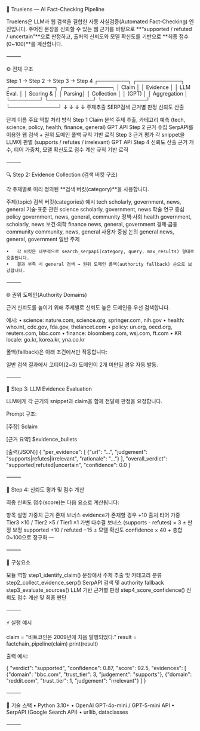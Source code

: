 🧠 Truelens — AI Fact-Checking Pipeline

Truelens은 LLM과 웹 검색을 결합한 자동 사실검증(Automated Fact-Checking) 엔진입니다.
주어진 문장을 신뢰할 수 있는 웹 근거를 바탕으로 **“supported / refuted / uncertain”**으로 판정하고,
출처의 신뢰도와 모델 확신도를 기반으로 **최종 점수(0~100)**를 계산합니다.

⸻

⚙️ 전체 구조

Step 1 → Step 2 → Step 3 → Step 4
┌────────┐ ┌────────────┐ ┌────────────┐ ┌─────────────┐
│ Claim  │ │ Evidence   │ │ LLM Eval.  │ │ Scoring &   │
│ Parsing│ │ Collection │ │ (GPT)      │ │ Aggregation │
└────────┘ └────────────┘ └────────────┘ └─────────────┘
     ↓           ↓               ↓               ↓
   주제추출    SERP검색     근거별 판정     신뢰도 산출

단계	이름	주요 역할	처리 방식
Step 1	Claim 분석	주제 추출, 카테고리 예측 (tech, science, policy, health, finance, general)	GPT API
Step 2	근거 수집	SerpAPI를 이용한 웹 검색 + 권위 도메인 폴백	규칙 기반 로직
Step 3	근거 평가	각 snippet을 LLM이 판별 (supports / refutes / irrelevant)	GPT API
Step 4	신뢰도 산출	근거 개수, 티어 가중치, 모델 확신도로 점수 계산	규칙 기반 로직


⸻

🔍 Step 2: Evidence Collection (검색 버킷 구조)

각 주제별로 미리 정의된 **검색 버킷(category)**을 사용합니다.

주제(topic)	검색 버킷(categories)	예시
tech	scholarly, government, news, general	기술·표준 관련
science	scholarly, government, news	학술 연구 중심
policy	government, news, general, community	정책·사회
health	government, scholarly, news	보건·의학
finance	news, general, government	경제·금융
community	community, news, general	사용자 중심 논의
general	news, general, government	일반 주제

	•	각 버킷은 내부적으로 search_serpapi(category, query, max_results) 형태로 호출됩니다.
	•	결과 부족 시 general 검색 → 권위 도메인 폴백(authority fallback) 순으로 보강합니다.

⸻

🌐 권위 도메인(Authority Domains)

근거 신뢰도를 높이기 위해 주제별로 신뢰도 높은 도메인을 우선 검색합니다.

예시:
	•	science: nature.com, science.org, springer.com, nih.gov
	•	health: who.int, cdc.gov, fda.gov, thelancet.com
	•	policy: un.org, oecd.org, reuters.com, bbc.com
	•	finance: bloomberg.com, wsj.com, ft.com
	•	KR locale: go.kr, korea.kr, yna.co.kr

폴백(fallback)은 아래 조건에서만 작동합니다:

일반 검색 결과에서 고티어(2~3) 도메인이 2개 미만일 경우 자동 발동.

⸻

🧾 Step 3: LLM Evidence Evaluation

LLM에게 각 근거의 snippet과 claim을 함께 전달해 판정을 요청합니다.

Prompt 구조:

[주장]
$claim

[근거 요약]
$evidence_bullets

[출력(JSON)]
{
  "per_evidence": [
    {"url": "...", "judgement": "supports|refutes|irrelevant", "rationale": "..."}
  ],
  "overall_verdict": "supported|refuted|uncertain",
  "confidence": 0.0
}


⸻

🧮 Step 4: 신뢰도 평가 및 점수 계산

최종 신뢰도 점수(score)는 다음 요소로 계산됩니다:

항목	설명	가중치
근거 존재 보너스	evidence가 존재할 경우	+10
출처 티어 가중	Tier3 ×10 / Tier2 ×5 / Tier1 ×1	가변
다수결 보너스	(supports - refutes) × 3	±
판정 보정	supported +10 / refuted −15	±
모델 확신도	confidence × 40	+
총합	0~100으로 정규화	—


⸻

🧰 구성요소

모듈	역할
step1_identify_claim()	문장에서 주제 추출 및 카테고리 분류
step2_collect_evidence_serp()	SerpAPI 검색 및 authority fallback
step3_evaluate_sources()	LLM 기반 근거별 판정
step4_score_confidence()	신뢰도 점수 계산 및 최종 판단


⸻

⚡ 실행 예시

claim = "비트코인은 2009년에 처음 발행되었다."
result = factchain_pipeline(claim)
print(result)

출력 예시:

{
  "verdict": "supported",
  "confidence": 0.87,
  "score": 92.5,
  "evidences": [
    {"domain": "bbc.com", "trust_tier": 3, "judgement": "supports"},
    {"domain": "reddit.com", "trust_tier": 1, "judgement": "irrelevant"}
  ]
}


⸻

🧩 기술 스택
	•	Python 3.10+
	•	OpenAI GPT-4o-mini / GPT-5-mini API
	•	SerpAPI (Google Search API)
	•	urllib, dataclasses

⸻

